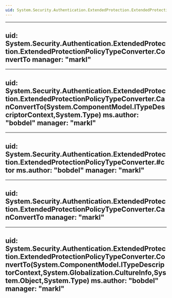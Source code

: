 ```yaml
---
uid: System.Security.Authentication.ExtendedProtection.ExtendedProtectionPolicyTypeConverter
---
```


---
uid: System.Security.Authentication.ExtendedProtection.ExtendedProtectionPolicyTypeConverter.ConvertTo
manager: "markl"
---

---
uid: System.Security.Authentication.ExtendedProtection.ExtendedProtectionPolicyTypeConverter.CanConvertTo(System.ComponentModel.ITypeDescriptorContext,System.Type)
ms.author: "bobdel"
manager: "markl"
---

---
uid: System.Security.Authentication.ExtendedProtection.ExtendedProtectionPolicyTypeConverter.#ctor
ms.author: "bobdel"
manager: "markl"
---

---
uid: System.Security.Authentication.ExtendedProtection.ExtendedProtectionPolicyTypeConverter.CanConvertTo
manager: "markl"
---

---
uid: System.Security.Authentication.ExtendedProtection.ExtendedProtectionPolicyTypeConverter.ConvertTo(System.ComponentModel.ITypeDescriptorContext,System.Globalization.CultureInfo,System.Object,System.Type)
ms.author: "bobdel"
manager: "markl"
---
